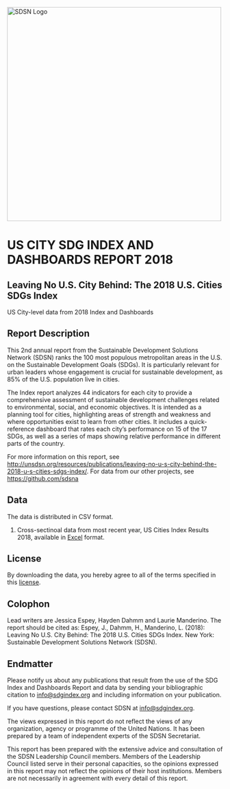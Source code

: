 <img src="https://github.com/sdsna/2019SustainableDevelopmentReport/blob/master/SDSN_logo.jpg" width="500" alt="SDSN Logo">

# US CITY SDG INDEX AND DASHBOARDS REPORT 2018  
## Leaving No U.S. City Behind: The 2018 U.S. Cities SDGs Index
US City-level data from 2018 Index and Dashboards

## Report Description
This 2nd annual report from the Sustainable Development Solutions Network (SDSN) ranks the 100 most populous metropolitan areas in the U.S. on the Sustainable Development Goals (SDGs).  It is particularly relevant for urban leaders whose engagement is crucial for sustainable development, as 85% of the U.S. population live in cities.

The Index report analyzes 44 indicators for each city to provide a comprehensive assessment of sustainable development challenges related to environmental, social, and economic objectives.  It is intended as a planning tool for cities, highlighting areas of strength and weakness and where opportunities exist to learn from other cities.  It includes a quick-reference dashboard that rates each city’s performance on 15 of the 17 SDGs, as well as a series of maps showing relative performance in different parts of the country.

For more information on this report, see http://unsdsn.org/resources/publications/leaving-no-u-s-city-behind-the-2018-u-s-cities-sdgs-index/.
For data from our other projects, see https://github.com/sdsna

## Data

The data is distributed in CSV format.

1. Cross-sectinoal data from most recent year, US Cities Index Results 2018, available in [Excel](https://github.com/sdsna/2018USCitiesIndex/blob/master/2018USCitiesIndexResults.xlsx) format.


## License

By downloading the data, you hereby agree to all of the terms specified in this [license](https://github.com/sdsna).

## Colophon
Lead writers are Jessica Espey, Hayden Dahmm and Laurie Manderino. The report should be cited as: Espey, J., Dahmm, H., Manderino, L. (2018): Leaving No U.S. City Behind: The 2018 U.S. Cities SDGs Index. New York: Sustainable Development Solutions Network (SDSN).


## Endmatter

Please notify us about any publications that result from the use of the SDG Index and Dashboards Report and data by sending your bibliographic citation to info@sdgindex.org and including information on your publication.

If you have questions, please contact SDSN at <info@sdgindex.org>.

The views expressed in this report do not reflect the views of any organization, agency or programme of the United Nations. It has been prepared by a team of independent experts of the SDSN Secretariat.

This report has been prepared with the extensive advice and consultation of the SDSN Leadership Council members. Members of the Leadership Council listed serve in their personal capacities, so the opinions expressed in this report may not reflect the opinions of their host institutions. Members are not necessarily in agreement with every detail of this report.


